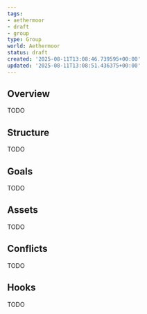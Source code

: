 ```yaml
---
tags:
- aethermoor
- draft
- group
type: Group
world: Aethermoor
status: draft
created: '2025-08-11T13:08:46.739595+00:00'
updated: '2025-08-11T13:08:51.436375+00:00'
---
```



## Overview

TODO
## Structure

TODO
## Goals

TODO
## Assets

TODO
## Conflicts

TODO
## Hooks

TODO
